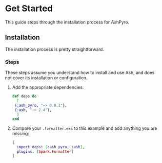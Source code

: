 # Get Started

This guide steps through the installation process for AshPyro.

## Installation

The installation process is pretty straightforward.

### Steps

These steps assume you understand how to install and use Ash, and does not cover its installation or configuration.

1. Add the appropriate dependencies:

   ```elixir
   def deps do
     [
    {:ash_pyro, "~> 0.0.1"},
    {:ash, "~> 2.4"},
     ]
   end
   ```

2. Compare your `.formatter.exs` to this example and add anything you are missing:

   ```elixir
   [
     import_deps: [:ash_pyro, :ash],
     plugins: [Spark.Formatter]
   ]
   ```
